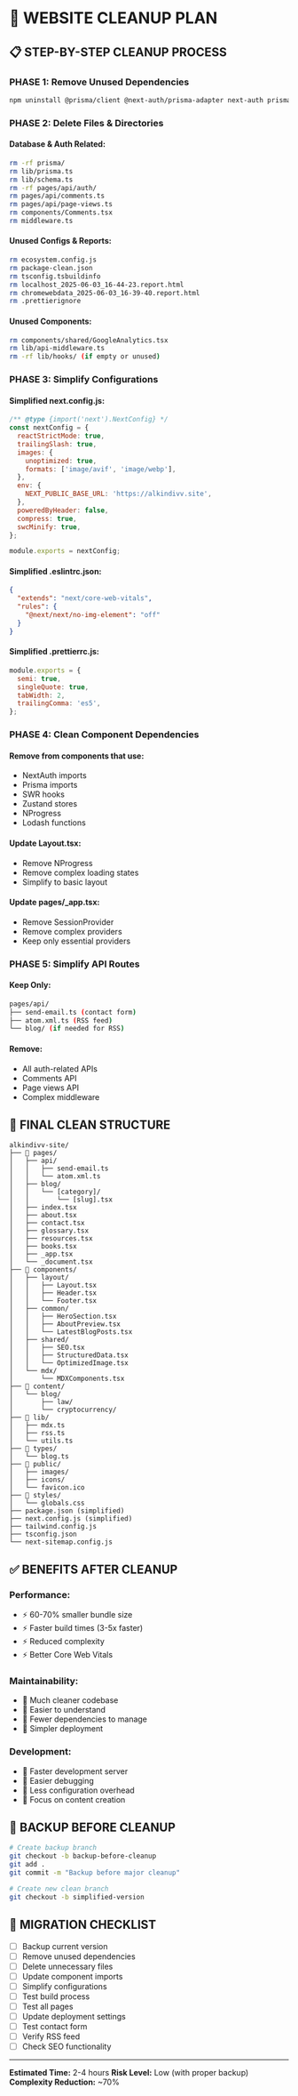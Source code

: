 # 🧹 WEBSITE CLEANUP PLAN

## 📋 STEP-BY-STEP CLEANUP PROCESS

### **PHASE 1: Remove Unused Dependencies**

```bash
npm uninstall @prisma/client @next-auth/prisma-adapter next-auth prisma zustand swr @vercel/analytics nprogress lodash @next/bundle-analyzer lighthouse ts-prune ts-unused-exports purgecss stylelint stylelint-config-standard @emailjs/browser
```

### **PHASE 2: Delete Files & Directories**

#### **Database & Auth Related:**

```bash
rm -rf prisma/
rm lib/prisma.ts
rm lib/schema.ts
rm -rf pages/api/auth/
rm pages/api/comments.ts
rm pages/api/page-views.ts
rm components/Comments.tsx
rm middleware.ts
```

#### **Unused Configs & Reports:**

```bash
rm ecosystem.config.js
rm package-clean.json
rm tsconfig.tsbuildinfo
rm localhost_2025-06-03_16-44-23.report.html
rm chromewebdata_2025-06-03_16-39-40.report.html
rm .prettierignore
```

#### **Unused Components:**

```bash
rm components/shared/GoogleAnalytics.tsx
rm lib/api-middleware.ts
rm -rf lib/hooks/ (if empty or unused)
```

### **PHASE 3: Simplify Configurations**

#### **Simplified next.config.js:**

```javascript
/** @type {import('next').NextConfig} */
const nextConfig = {
  reactStrictMode: true,
  trailingSlash: true,
  images: {
    unoptimized: true,
    formats: ['image/avif', 'image/webp'],
  },
  env: {
    NEXT_PUBLIC_BASE_URL: 'https://alkindivv.site',
  },
  poweredByHeader: false,
  compress: true,
  swcMinify: true,
};

module.exports = nextConfig;
```

#### **Simplified .eslintrc.json:**

```json
{
  "extends": "next/core-web-vitals",
  "rules": {
    "@next/next/no-img-element": "off"
  }
}
```

#### **Simplified .prettierrc.js:**

```javascript
module.exports = {
  semi: true,
  singleQuote: true,
  tabWidth: 2,
  trailingComma: 'es5',
};
```

### **PHASE 4: Clean Component Dependencies**

#### **Remove from components that use:**

- NextAuth imports
- Prisma imports
- SWR hooks
- Zustand stores
- NProgress
- Lodash functions

#### **Update Layout.tsx:**

- Remove NProgress
- Remove complex loading states
- Simplify to basic layout

#### **Update pages/\_app.tsx:**

- Remove SessionProvider
- Remove complex providers
- Keep only essential providers

### **PHASE 5: Simplify API Routes**

#### **Keep Only:**

```bash
pages/api/
├── send-email.ts (contact form)
├── atom.xml.ts (RSS feed)
└── blog/ (if needed for RSS)
```

#### **Remove:**

- All auth-related APIs
- Comments API
- Page views API
- Complex middleware

## 🎯 **FINAL CLEAN STRUCTURE**

```
alkindivv-site/
├── 📁 pages/
│   ├── api/
│   │   ├── send-email.ts
│   │   └── atom.xml.ts
│   ├── blog/
│   │   └── [category]/
│   │       └── [slug].tsx
│   ├── index.tsx
│   ├── about.tsx
│   ├── contact.tsx
│   ├── glossary.tsx
│   ├── resources.tsx
│   ├── books.tsx
│   ├── _app.tsx
│   └── _document.tsx
├── 📁 components/
│   ├── layout/
│   │   ├── Layout.tsx
│   │   ├── Header.tsx
│   │   └── Footer.tsx
│   ├── common/
│   │   ├── HeroSection.tsx
│   │   ├── AboutPreview.tsx
│   │   └── LatestBlogPosts.tsx
│   ├── shared/
│   │   ├── SEO.tsx
│   │   ├── StructuredData.tsx
│   │   └── OptimizedImage.tsx
│   └── mdx/
│       └── MDXComponents.tsx
├── 📁 content/
│   └── blog/
│       ├── law/
│       └── cryptocurrency/
├── 📁 lib/
│   ├── mdx.ts
│   ├── rss.ts
│   └── utils.ts
├── 📁 types/
│   └── blog.ts
├── 📁 public/
│   ├── images/
│   ├── icons/
│   └── favicon.ico
├── 📁 styles/
│   └── globals.css
├── package.json (simplified)
├── next.config.js (simplified)
├── tailwind.config.js
├── tsconfig.json
└── next-sitemap.config.js
```

## ✅ **BENEFITS AFTER CLEANUP**

### **Performance:**

- ⚡ 60-70% smaller bundle size
- ⚡ Faster build times (3-5x faster)
- ⚡ Reduced complexity
- ⚡ Better Core Web Vitals

### **Maintainability:**

- 🧹 Much cleaner codebase
- 🧹 Easier to understand
- 🧹 Fewer dependencies to manage
- 🧹 Simpler deployment

### **Development:**

- 🚀 Faster development server
- 🚀 Easier debugging
- 🚀 Less configuration overhead
- 🚀 Focus on content creation

## 🚨 **BACKUP BEFORE CLEANUP**

```bash
# Create backup branch
git checkout -b backup-before-cleanup
git add .
git commit -m "Backup before major cleanup"

# Create new clean branch
git checkout -b simplified-version
```

## 📝 **MIGRATION CHECKLIST**

- [ ] Backup current version
- [ ] Remove unused dependencies
- [ ] Delete unnecessary files
- [ ] Update component imports
- [ ] Simplify configurations
- [ ] Test build process
- [ ] Test all pages
- [ ] Update deployment settings
- [ ] Test contact form
- [ ] Verify RSS feed
- [ ] Check SEO functionality

---

**Estimated Time:** 2-4 hours
**Risk Level:** Low (with proper backup)
**Complexity Reduction:** ~70%
